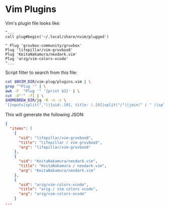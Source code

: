 Vim Plugins
===

Vim's plugin file looks like:

```vim
"...
call plug#begin('~/.local/share/nvim/plugged')

" Plug 'gruvbox-community/gruvbox'
Plug 'lifepillar/vim-gruvbox8'
Plug 'KeitaNakamura/neodark.vim'
Plug 'arzg/vim-colors-xcode'
"...
```

Script filter to search from this file:

```bash
cat $NVIM_DIR/vim-plug/plugins.vim | \
grep "^Plug '" | \
awk -F  "Plug '" '{print $2}' | \
cut -d"'" -f1 | \
$HOMEBREW_DIR/jq -R -n -c \
'[inputs|split(",")|{uid:.[0], title: (.[0]|split("/")|join(" / " )|split("-")|join(" ")), arg:.[0]}] | {items: .}|.'
```

This will generate the following JSON:

```json
{
  "items": [
    {
      "uid": "lifepillar/vim-gruvbox8",
      "title": "lifepillar / vim gruvbox8",
      "arg": "lifepillar/vim-gruvbox8"
    },
    {
      "uid": "KeitaNakamura/neodark.vim",
      "title": "KeitaNakamura / neodark.vim",
      "arg": "KeitaNakamura/neodark.vim"
    },
    {
      "uid": "arzg/vim-colors-xcode",
      "title": "arzg / vim colors xcode",
      "arg": "arzg/vim-colors-xcode"
    }
...
```
